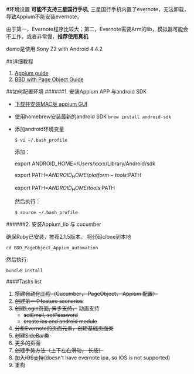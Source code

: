 #环境设置
**可能不支持三星国行手机**, 三星国行手机内置了evernote，无法卸载，导致Appium不能安装evernote。

由于第一，Evernote程序比较大；第二，Evernote需要Arm的lib，模拟器可能会不工作，或者非常慢，**推荐使用真机**

demo是使用 Sony Z2 with Android 4.4.2

##详细教程
 1. [Appium guide](https://github.com/hy1984427/appium/blob/master/SUMMARY.md)
 2. [BBD with Page Object Guide](https://github.com/hy1984427/BDD-with-PageObject/blob/master/SUMMARY.md)
 
##如何配置环境
######1. 安装Appium APP 与android SDK
   - [下载并安装MAC版 appium GUI](https://bitbucket.org/appium/appium.app/downloads/appium-1.5.3.dmg)
   - 使用homebrew安装最新的android SDK `brew install android-sdk`
   - 添加android环境变量
   
        `$ vi ~/.bash_profile`
        
        添加：
        
        export ANDROID_HOME=/Users/xxxx/Library/Android/sdk
        
        export PATH=$ANDROID_HOME/platform-tools:$PATH
        
        export PATH=$ANDROID_HOME/tools:$PATH
        
        然后执行：
        
        `$ source ~/.bash_profile`
        
        
   
######2. 安装Appium_lib 与 cucumber

  确保Ruby已安装，推荐2.1.5版本。
  将代码clone到本地
  
  `cd BDD_PageObject_Appium_automation`
  
  然后执行:

 `bundle install`
 
####Tasks list
1. ~~搭建自动化工程（Cucumber， PageObject， Appium 配置）~~
2. ~~创建第一个feature scenarios~~
3. ~~创建Login页面,  异步支持，~~ 动画支持
     * ~~setEmail, setPassword~~
     * ~~create ios and android module~~
4. ~~分析Evernote的页面元素，创建基础页面类~~
5. ~~创建SideBar类~~
6. ~~更多的页面~~
7. ~~创建手势方法（上下左右滑动， 长按）~~
8. ~~加入iOS支持~~(doesn't have evernote ipa, so IOS is not supported)
9. 重构